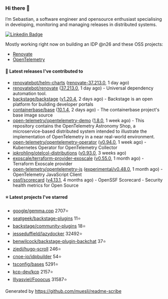### Hi there 👋

I’m Sebastian, a software engineer and opensource enthusiast specialising in developing, monitoring and managing releases in distributed systems.    

[![Linkedin Badge](https://img.shields.io/badge/-LinkedIn-blue?style=flat&logo=Linkedin&logoColor=white&link=https://www.linkedin.com/in/sebastian-poxhofer/)](https://www.linkedin.com/in/sebastian-poxhofer/)

Mostly working right now on building an IDP @n26 and these OSS projects:
- [Renovate](https://github.com/renovatebot/renovate)
- [OpenTelemetry](https://github.com/open-telemetry)



#### 🚀 Latest releases I've contributed to

- [renovatebot/helm-charts](https://github.com/renovatebot/helm-charts) ([renovate-37.213.0](https://github.com/renovatebot/helm-charts/releases/tag/renovate-37.213.0), 1 day ago)
- [renovatebot/renovate](https://github.com/renovatebot/renovate) ([37.213.0](https://github.com/renovatebot/renovate/releases/tag/37.213.0), 1 day ago) - Universal dependency automation tool.
- [backstage/backstage](https://github.com/backstage/backstage) ([v1.20.4](https://github.com/backstage/backstage/releases/tag/v1.20.4), 2 days ago) - Backstage is an open platform for building developer portals
- [containerbase/base](https://github.com/containerbase/base) ([10.1.4](https://github.com/containerbase/base/releases/tag/10.1.4), 2 days ago) - The containerbase project&#39;s base image source
- [open-telemetry/opentelemetry-demo](https://github.com/open-telemetry/opentelemetry-demo) ([1.8.0](https://github.com/open-telemetry/opentelemetry-demo/releases/tag/1.8.0), 1 week ago) - This repository contains the OpenTelemetry Astronomy Shop, a microservice-based distributed system intended to illustrate the implementation of OpenTelemetry in a near real-world environment.
- [open-telemetry/opentelemetry-operator](https://github.com/open-telemetry/opentelemetry-operator) ([v0.94.0](https://github.com/open-telemetry/opentelemetry-operator/releases/tag/v0.94.0), 1 week ago) - Kubernetes Operator for OpenTelemetry Collector
- [jpkrohling/otelcol-distributions](https://github.com/jpkrohling/otelcol-distributions) ([v0.93.0](https://github.com/jpkrohling/otelcol-distributions/releases/tag/v0.93.0), 3 weeks ago)
- [exoscale/terraform-provider-exoscale](https://github.com/exoscale/terraform-provider-exoscale) ([v0.55.0](https://github.com/exoscale/terraform-provider-exoscale/releases/tag/v0.55.0), 1 month ago) - Terraform Exoscale provider
- [open-telemetry/opentelemetry-js](https://github.com/open-telemetry/opentelemetry-js) ([experimental/v0.48.0](https://github.com/open-telemetry/opentelemetry-js/releases/tag/experimental/v0.48.0), 1 month ago) - OpenTelemetry JavaScript Client
- [ossf/scorecard](https://github.com/ossf/scorecard) ([v4.13.1](https://github.com/ossf/scorecard/releases/tag/v4.13.1), 4 months ago) - OpenSSF Scorecard - Security health metrics for Open Source

#### ⭐ Latest projects I've starred

- [google/gemma.cpp](https://github.com/google/gemma.cpp) 2707⭐
- [seatgeek/backstage-plugins](https://github.com/seatgeek/backstage-plugins) 11⭐
- [backstage/community-plugins](https://github.com/backstage/community-plugins) 18⭐
- [jesseduffield/lazydocker](https://github.com/jesseduffield/lazydocker) 32492⭐
- [benwilcock/backstage-plugin-backchat](https://github.com/benwilcock/backstage-plugin-backchat) 37⭐
- [zjedi/hugo-scroll](https://github.com/zjedi/hugo-scroll) 246⭐
- [cnoe-io/idpbuilder](https://github.com/cnoe-io/idpbuilder) 54⭐
- [tsconfig/bases](https://github.com/tsconfig/bases) 5291⭐
- [kcp-dev/kcp](https://github.com/kcp-dev/kcp) 2157⭐
- [lllyasviel/Fooocus](https://github.com/lllyasviel/Fooocus) 31587⭐



Generated by https://github.com/muesli/readme-scribe
